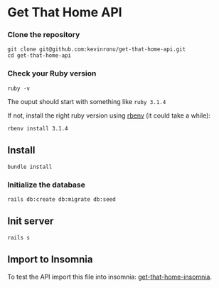 # Get That Home API

### Clone the repository

```shell
git clone git@github.com:kevinronu/get-that-home-api.git
cd get-that-home-api
```

### Check your Ruby version

```shell
ruby -v
```

The ouput should start with something like `ruby 3.1.4`

If not, install the right ruby version using [rbenv](https://github.com/rbenv/rbenv) (it could take a while):

```shell
rbenv install 3.1.4
```

## Install

```shell
bundle install
```

### Initialize the database

```shell
rails db:create db:migrate db:seed
```

## Init server

```shell
rails s
```

## Import to Insomnia

To test the API import this file into insomnia: [get-that-home-insomnia](https://github.com/kevinronu/get-that-home-api/blob/main/get-that-home-insomnia.json).
